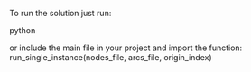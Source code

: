 To run the solution just run:

python <node file> <arcs file> <node of origin>

or include the main file in your project and import the function:
run_single_instance(nodes_file, arcs_file, origin_index)

